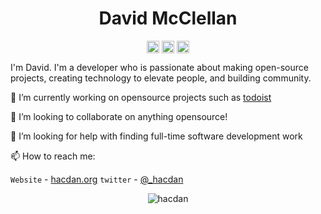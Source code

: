 <p align="center"> <h1 align="center">David McClellan</h1> </p>
<p align="center">
<a href="https://github.com/hacdan" target="_blank"><img align="center" src="https://cdn.jsdelivr.net/npm/simple-icons@3.0.1/icons/github.svg" alt="David McClellan" height="20" width="20" /></a>
<a href="https://twitter.com/_hacdan" target="_blank"><img align="center" src="https://cdn.jsdelivr.net/npm/simple-icons@3.0.1/icons/twitter.svg" alt="David McClellan" height="20" width="20" /></a>
<a href="https://hacdan.org" target="_blank"><img align="center" src="https://cdn.jsdelivr.net/npm/simple-icons@3.0.1/icons/blogger.svg" alt="David McClellan" height="20" width="20" /></a>
</p>

I'm David. I'm a developer who is passionate about making open-source projects, creating technology to elevate people, and building community.

🔭 I’m currently working on opensource projects such as [todoist](https://github.com/sachaos/todoist)

👯 I’m looking to collaborate on anything opensource!

🤔 I’m looking for help with finding full-time software development work

📫 How to reach me:

`Website` - [hacdan.org](https://hacdan.org)
`twitter` - [@_hacdan](https://twitter.com/_hacdan)

<p align="center">
	<img src=https://github-readme-stats.vercel.app/api?username=hacdan&show_icons=true alt=hacdan />
</p>

